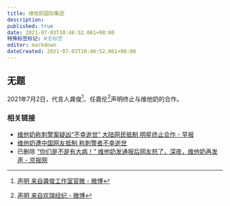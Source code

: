 ```yaml
---
title: 维他奶国际集团
description:
published: true
date: 2021-07-03T10:46:52.061+08:00
特殊标签标记: #无标签
editor: markdown
dateCreated: 2021-07-03T10:46:52.061+08:00
---
```


## 无题

2021年7月2日，代言人龚俊[^nuham]、任嘉伦[^QNvOj]声明终止与维他奶的合作。

[^nuham]: [声明 来自龚俊工作室官微 - 微博](https://archive.is/nuham "https://weibo.com/6080331406/KmVq30yD1")

[^QNvOj]: [声明 来自欢瑞经纪 - 微博](https://archive.is/QNvOj "https://www.weibo.com/5225838567/KmVGgwLPI")

### 相关链接

+ [维他奶称刺警案疑凶“不幸逝世” 大陆网民抵制 明星终止合作 - 早报](https://archive.is/pybgv "https://www.zaobao.com.sg/realtime/china/story20210703-1164079")
+ [维他奶遭中国网友抵制 称刺警者不幸逝世](https://web.archive.org/web/20210702135247/https://www.rfi.fr/cn/中国/20210702-维他奶遭中国网友抵制-称刺警者不幸逝世)
+ 已删除 [“你们是不是有大病！” 维他奶发通报后网友怒了，深夜，维他奶再发声 - 京报网](https://archive.is/8hyRW "https://news.bjd.com.cn/2021/07/03/120749t100.html")
